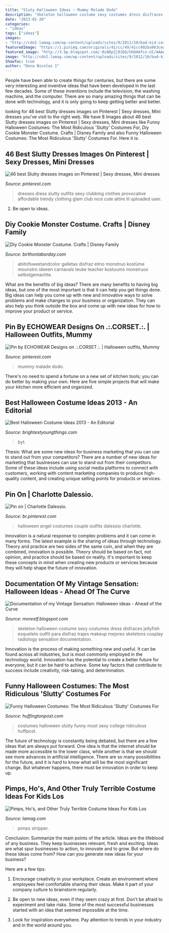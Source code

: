 ```yaml
---
title: "Sluty Halloween Ideas ~ Mummy Malade Dodo"
description: "Skeleton halloween costume sexy costumes dress disfraces jellyfish esqueleto outfit para disfraz trajes makeup mejores skeletons cosplay radiology sensation documentation"
date: "2023-01-20"
categories:
- "ideas"
tags: ["ideas"]
images:
- "http://cdn2.lamag.com/wp-content/uploads/sites/9/2012/10/bad-kid-costume-ideas.jpg"
featuredImage: "https://i.pinimg.com/originals/41/cc/49/41cc492ba963cea2c76fa108f9cdbf3e.jpg"
featured_image: "http://3.bp.blogspot.com/-0z8DpZj91DQ/UhbHAfLn-UI/AAAAAAAAAh8/Ui4XPgVjEKg/s1600/x-rayed-skeleton-costume-97-549.jpg"
image: "http://cdn2.lamag.com/wp-content/uploads/sites/9/2012/10/bad-kid-costume-ideas.jpg"
ShowToc: true
author: "Dena Nicolas I"
---
```



People have been able to create things for centuries, but there are some very interesting and inventive ideas that have been developed in the last few decades. Some of these inventions include the television, the washing machine, and the computer. There are so many amazing things that can be done with technology, and it is only going to keep getting better and better.

	

		
looking for 46 best Slutty dresses images on Pinterest | Sexy dresses, Mini dresses you've visit to the right web. We have 8 Images about 46 best Slutty dresses images on Pinterest | Sexy dresses, Mini dresses like Funny Halloween Costumes: The Most Ridiculous &#039;Slutty&#039; Costumes For, Diy Cookie Monster Costume. Crafts | Disney Family and also Funny Halloween Costumes: The Most Ridiculous &#039;Slutty&#039; Costumes For. Here it is:
		
    
## 46 Best Slutty Dresses Images On Pinterest | Sexy Dresses, Mini Dresses

<img loading=lazy src="https://i.pinimg.com/736x/48/63/58/4863581bed08f5ba985353bd7e4536bb--affordable-dresses-trendy-dresses.jpg" onerror="this.onerror=null;this.src='https://tse2.mm.bing.net/th?id=OIP.mrZ4QKP9JSihJEVVZmM92gAAAA&amp;pid=15.1';" alt="46 best Slutty dresses images on Pinterest | Sexy dresses, Mini dresses">

_Source: pinterest.com_

>dresses dress slutty outfits sexy clubbing clothes provocative affordable trendy clothing glam club nice cute attire lil uploaded user. 

	

2. Be open to ideas.

    
## Diy Cookie Monster Costume. Crafts | Disney Family

<img loading=lazy src="http://birthonlaborday.com/pics/diy-cookie-monster-costume-6.jpg" onerror="this.onerror=null;this.src='https://tse3.mm.bing.net/th?id=OIP.xrX4-eiBzLBPPpuVP9EAYAHaJ3&amp;pid=15.1';" alt="Diy Cookie Monster Costume. Crafts | Disney Family">

_Source: birthonlaborday.com_

>abitofsweetandcolor galletas disfraz elmo monstruo kostüme mounstro ideeen carnavals leuke teacher kostuums monstruos selbstgemachte. 

	

What are the benefits of big ideas?
There are many benefits to having big ideas, but one of the most important is that it can help you get things done. Big ideas can help you come up with new and innovative ways to solve problems and make changes to your business or organization. They can also help you think outside the box and come up with new ideas for how to improve your product or service.

    
## Pin By ECHOWEAR Designs On .:.CORSET.:. | Halloween Outfits, Mummy

<img loading=lazy src="https://i.pinimg.com/736x/73/61/48/736148772ed3d81f952b48d02268dbc0--mummy-costumes-costume-ideas.jpg" onerror="this.onerror=null;this.src='https://tse4.mm.bing.net/th?id=OIP._aeCRN3146SCHMps60GDmwHaLL&amp;pid=15.1';" alt="Pin by ECHOWEAR Designs on .:.CORSET.:. | Halloween outfits, Mummy">

_Source: pinterest.com_

>mummy malade dodo. 

	

There's no need to spend a fortune on a new set of kitchen tools; you can do better by making your own. Here are five simple projects that will make your kitchen more efficient and organized.

    
## Best Halloween Costume Ideas 2013 - An Editorial

<img loading=lazy src="https://i1.wp.com/farm6.staticflickr.com/5501/10422908274_d73b38177b_o.jpg?w=1200&amp;quality=100" onerror="this.onerror=null;this.src='https://tse2.mm.bing.net/th?id=OIP.pveRZSUfCROMM_ysyFl7xAHaLG&amp;pid=15.1';" alt="Best Halloween Costume Ideas 2013 - An Editorial">

_Source: brightestyoungthings.com_

>byt. 

	

Thesis: What are some new ideas for business marketing that you can use to stand out from your competitors?
There are a number of new ideas for marketing that businesses can use to stand out from their competitors. Some of these ideas include using social media platforms to connect with customers, working with content marketing companies to produce high-quality content, and creating unique selling points for products or services.

    
## Pin On | Charlotte Dalessio.

<img loading=lazy src="https://i.pinimg.com/originals/41/cc/49/41cc492ba963cea2c76fa108f9cdbf3e.jpg" onerror="this.onerror=null;this.src='https://tse2.mm.bing.net/th?id=OIP.g05HmSUp_f_YfgrC3GgHWgHaJ4&amp;pid=15.1';" alt="Pin on | Charlotte Dalessio.">

_Source: br.pinterest.com_

>halloween angel costumes couple outfits dalessio charlotte. 

	

Innovation is a natural response to complex problems and it can come in many forms. The latest example is the sharing of ideas through technology. Theory and practice are two sides of the same coin, and when they are combined, innovation is possible. Theory should be based on fact, not opinion, and practice should be based on reality. It's important to keep these concepts in mind when creating new products or services because they will help shape the future of innovation.

    
## Documentation Of My Vintage Sensation: Halloween Ideas - Ahead Of The Curve

<img loading=lazy src="http://3.bp.blogspot.com/-0z8DpZj91DQ/UhbHAfLn-UI/AAAAAAAAAh8/Ui4XPgVjEKg/s1600/x-rayed-skeleton-costume-97-549.jpg" onerror="this.onerror=null;this.src='https://tse4.mm.bing.net/th?id=OIP.iSgnp1xnNERl2-K79KSovAHaQy&amp;pid=15.1';" alt="Documentation of my Vintage Sensation: Halloween ideas - Ahead of the Curve">

_Source: morestf.blogspot.com_

>skeleton halloween costume sexy costumes dress disfraces jellyfish esqueleto outfit para disfraz trajes makeup mejores skeletons cosplay radiology sensation documentation. 

	

Innovation is the process of making something new and useful. It can be found across all industries, but is most commonly employed in the technology world. Innovation has the potential to create a better future for everyone, but it can be hard to achieve. Some key factors that contribute to success include creativity, risk-taking, and determination.

    
## Funny Halloween Costumes: The Most Ridiculous &#039;Slutty&#039; Costumes For

<img loading=lazy src="https://s-i.huffpost.com/gen/827466/images/o-SLUTTY-HALLOWEEN-COSTUMES-facebook.jpg" onerror="this.onerror=null;this.src='https://tse4.mm.bing.net/th?id=OIP.Q2S1oggjhB1-zrtVYgfAigHaLF&amp;pid=15.1';" alt="Funny Halloween Costumes: The Most Ridiculous &#039;Slutty&#039; Costumes For">

_Source: huffingtonpost.com_

>costumes halloween slutty funny most sexy college ridiculous huffpost. 

	

The future of technology is constantly being debated, but there are a few ideas that are always put forward. One idea is that the internet should be made more accessible to the lower class, while another is that we should see more advances in artificial intelligence. There are so many possibilities for the future, and it is hard to know what will be the most significant change. But whatever happens, there must be innovation in order to keep up.

    
## Pimps, Ho&#039;s, And Other Truly Terrible Costume Ideas For Kids Los

<img loading=lazy src="http://cdn2.lamag.com/wp-content/uploads/sites/9/2012/10/bad-kid-costume-ideas.jpg" onerror="this.onerror=null;this.src='https://tse3.mm.bing.net/th?id=OIP.HZsZgD9GAGtItR6ROfo4MAHaQN&amp;pid=15.1';" alt="Pimps, Ho&#039;s, and Other Truly Terrible Costume Ideas For Kids Los">

_Source: lamag.com_

>pimps stripper. 

	

Conclusion: Summarize the main points of the article.
Ideas are the lifeblood of any business. They keep businesses relevant, fresh and exciting. Ideas are what spur businesses to action, to innovate and to grow.
But where do these ideas come from? How can you generate new ideas for your business?

Here are a few tips:

1. Encourage creativity in your workplace. Create an environment where employees feel comfortable sharing their ideas. Make it part of your company culture to brainstorm regularly.

2. Be open to new ideas, even if they seem crazy at first. Don’t be afraid to experiment and take risks. Some of the most successful businesses started with an idea that seemed impossible at the time.

3. Look for inspiration everywhere. Pay attention to trends in your industry and in the world around you.

